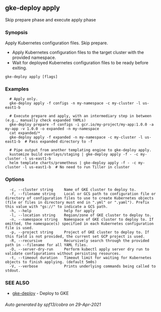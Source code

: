 ## gke-deploy apply

Skip prepare phase and execute apply phase

### Synopsis

Apply Kubernetes configuration files. Skip prepare.

- Apply Kubernetes configuration files to the target cluster with the provided namespace.
- Wait for deployed Kubernetes configuration files to be ready before exiting.


```
gke-deploy apply [flags]
```

### Examples

```
  # Apply only.
  gke-deploy apply -f configs -n my-namespace -c my-cluster -l us-east1-b

  # Execute prepare and apply, with an intermediary step in between (e.g., manually check expanded YAMLs)
  gke-deploy prepare -f configs -i gcr.io/my-project/my-app:1.0.0 -a my-app -v 1.0.0 -o expanded -n my-namespace
  cat expanded/*
  gke-deploy apply -f expanded -n my-namespace -c my-cluster -l us-east1-b  # Pass expanded directory to -f

  # Pipe output from another templating engine to gke-deploy apply.
  kustomize build overlays/staging | gke-deploy apply -f - -c my-cluster -l us-east1-b
  helm template charts/prometheus | gke-deploy apply -f - -c my-cluster -l us-east1-b  # No need to run Tiller in cluster
```

### Options

```
  -c, --cluster string     Name of GKE cluster to deploy to.
  -f, --filename string    Local or GCS path to configuration file or directory of configuration files to use to create Kubernetes objects (file or files in directory must end in ".yml" or ".yaml"). Prefix this value with "gs://" to indicate a GCS path.
  -h, --help               help for apply
  -l, --location string    Region/zone of GKE cluster to deploy to.
  -n, --namespace string   Namespace of GKE cluster to deploy to. If omitted, the namespace(s) specified in each Kubernetes configuration file is used.
  -p, --project string     Project of GKE cluster to deploy to. If this field is not provided, the current set GCP project is used.
  -R, --recursive          Recursively search through the provided path in --filename for all YAML files.
  -D, --server-dry-run     Perform kubectl apply server dry run to validate configurations without persisting resources.
  -t, --timeout duration   Timeout limit for waiting for Kubernetes objects to finish applying. (default 5m0s)
  -V, --verbose            Prints underlying commands being called to stdout.
```

### SEE ALSO

* [gke-deploy](gke-deploy.md)	 - Deploy to GKE

###### Auto generated by spf13/cobra on 29-Apr-2021
